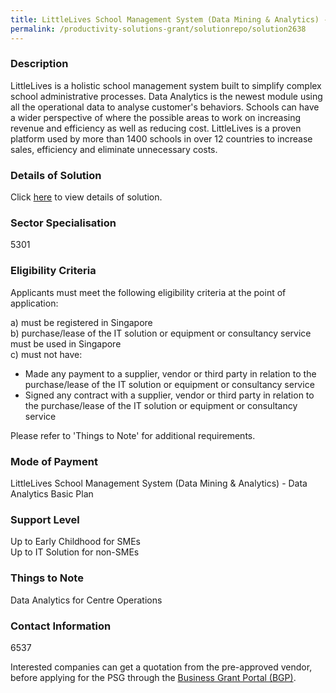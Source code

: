 ```yaml
---
title: LittleLives School Management System (Data Mining & Analytics) - Data Analytics Basic Plan
permalink: /productivity-solutions-grant/solutionrepo/solution2638
---
```


### Description

LittleLives is a holistic school management system built to simplify complex school administrative processes. Data Analytics is the newest module using all the operational data to analyse customer's behaviors. Schools can have a wider perspective of where the possible areas to work on increasing revenue and efficiency as well as reducing cost. LittleLives is a proven platform used by more than 1400 schools  in over 12 countries to increase sales, efficiency and eliminate unnecessary costs.

### Details of Solution

Click <a href='LittleLives Inc Pte. Ltd.' target='_blank' rel='noopener'>here</a> to view details of solution.

### Sector Specialisation

 5301 

### Eligibility Criteria

Applicants must meet the following eligibility criteria at the point of application:

a) must be registered in Singapore <br>
b) purchase/lease of the IT solution or equipment or consultancy service must be used in Singapore <br>
c) must not have:
- Made any payment to a supplier, vendor or third party in relation to the purchase/lease of the IT solution or equipment or consultancy service
- Signed any contract with a supplier, vendor or third party in relation to the purchase/lease of the IT solution or equipment or consultancy service

Please refer to 'Things to Note' for additional requirements.

### Mode of Payment
LittleLives School Management System (Data Mining & Analytics) - Data Analytics Basic Plan

### Support Level
Up to Early Childhood for SMEs <br>
Up to IT Solution for non-SMEs

### Things to Note
Data Analytics for Centre Operations

### Contact Information
6537

Interested companies can get a quotation from the pre-approved vendor, before applying for the PSG through the <a target='_blank' rel='noopener' href='https://www.businessgrants.gov.sg/'>Business Grant Portal (BGP)</a>.
